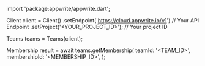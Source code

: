 import 'package:appwrite/appwrite.dart';

Client client = Client()
    .setEndpoint('https://cloud.appwrite.io/v1') // Your API Endpoint
    .setProject('&lt;YOUR_PROJECT_ID&gt;'); // Your project ID

Teams teams = Teams(client);

Membership result = await teams.getMembership(
    teamId: '<TEAM_ID>',
    membershipId: '<MEMBERSHIP_ID>',
);
